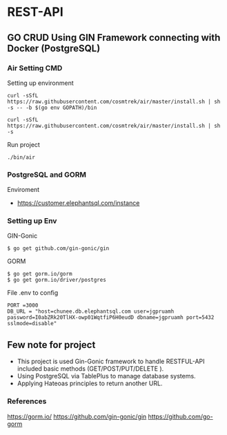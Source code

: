 # REST-API
## GO CRUD Using GIN Framework connecting with Docker (PostgreSQL)

### Air Setting CMD
Setting up environment
```
curl -sSfL https://raw.githubusercontent.com/cosmtrek/air/master/install.sh | sh -s -- -b $(go env GOPATH)/bin
```
```
curl -sSfL https://raw.githubusercontent.com/cosmtrek/air/master/install.sh | sh -s
```

Run project
```
./bin/air
```

### PostgreSQL and GORM
Enviroment

- https://customer.elephantsql.com/instance

### Setting up Env
GIN-Gonic
```
$ go get github.com/gin-gonic/gin
```
GORM 
```
$ go get gorm.io/gorm
$ go get gorm.io/driver/postgres
```

File .env to config
```
PORT =3000
DB_URL = "host=chunee.db.elephantsql.com user=jgpruamh password=I0abZRk20TlHX-owp01WqtfiP6H0eudD dbname=jgpruamh port=5432 sslmode=disable"
```

## Few note for project
- This project is used Gin-Gonic framework to handle RESTFUL-API included basic methods (GET/POST/PUT/DELETE ).
- Using PostgreSQL via TablePlus to manage database systems.
- Applying Hateoas principles to return another URL.

### References 
https://gorm.io/
https://github.com/gin-gonic/gin
https://github.com/go-gorm
